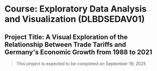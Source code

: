 # Course: Exploratory Data Analysis and Visualization (DLBDSEDAV01)
## Project Title: A Visual Exploration of the Relationship Between Trade Tariffs and Germany's Economic Growth from 1988 to 2021

> This project is expected to be completed on September 19, 2025
